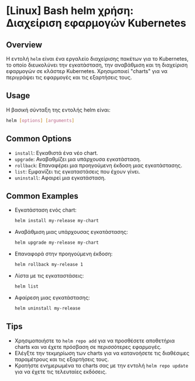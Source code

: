 # [Linux] Bash helm χρήση: Διαχείριση εφαρμογών Kubernetes

## Overview
Η εντολή `helm` είναι ένα εργαλείο διαχείρισης πακέτων για το Kubernetes, το οποίο διευκολύνει την εγκατάσταση, την αναβάθμιση και τη διαχείριση εφαρμογών σε κλάστερ Kubernetes. Χρησιμοποιεί "charts" για να περιγράψει τις εφαρμογές και τις εξαρτήσεις τους.

## Usage
Η βασική σύνταξη της εντολής helm είναι:

```bash
helm [options] [arguments]
```

## Common Options
- `install`: Εγκαθιστά ένα νέο chart.
- `upgrade`: Αναβαθμίζει μια υπάρχουσα εγκατάσταση.
- `rollback`: Επαναφέρει μια προηγούμενη έκδοση μιας εγκατάστασης.
- `list`: Εμφανίζει τις εγκαταστάσεις που έχουν γίνει.
- `uninstall`: Αφαιρεί μια εγκατάσταση.

## Common Examples
- Εγκατάσταση ενός chart:
  ```bash
  helm install my-release my-chart
  ```

- Αναβάθμιση μιας υπάρχουσας εγκατάστασης:
  ```bash
  helm upgrade my-release my-chart
  ```

- Επαναφορά στην προηγούμενη έκδοση:
  ```bash
  helm rollback my-release 1
  ```

- Λίστα με τις εγκαταστάσεις:
  ```bash
  helm list
  ```

- Αφαίρεση μιας εγκατάστασης:
  ```bash
  helm uninstall my-release
  ```

## Tips
- Χρησιμοποιήστε το `helm repo add` για να προσθέσετε αποθετήρια charts και να έχετε πρόσβαση σε περισσότερες εφαρμογές.
- Ελέγξτε την τεκμηρίωση των charts για να κατανοήσετε τις διαθέσιμες παραμέτρους και τις εξαρτήσεις τους.
- Κρατήστε ενημερωμένα τα charts σας με την εντολή `helm repo update` για να έχετε τις τελευταίες εκδόσεις.